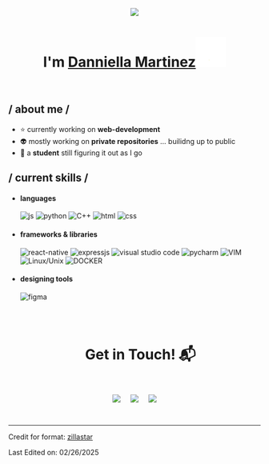 <p align="center">
  <img src="https://miro.medium.com/max/2048/1*OohqW5DGh9CQS4hLY5FXzA.png" height="230"/>
</p>

<h1 align="center">I'm <a href="https://github.com/danniemtz">Danniella Martinez<a><img src="https://github.com/Kathryn-Jie/Kathryn-Jie/blob/main/wave.gif" width="60px"/></h1>
<Br>


<h2> / about me /</h2>
  
- ⭐ currently working on **web-development**
- 👽 mostly working on **private repositories** ... builidng up to public
- 👾 a **student** still figuring it out as I go
  
<h2> / current skills / </h2>
  
- <h4> languages </h4>
  <img src = "https://img.shields.io/badge/JavaScript-323330?style=for-the-badge&logo=javascript&logoColor=F7DF1E" alt = "js" />
  <img src = "https://img.shields.io/badge/python-3670A0?style=for-the-badge&logo=python&logoColor=ffdd54" alt = "python"/>
   <img src = "https://img.shields.io/badge/-C++-blue?logo=cplusplus" alt = "C++"/>
  <img src = "https://img.shields.io/badge/HTML5-E34F26?style=for-the-badge&logo=html5&logoColor=white" alt = "html" />
  <img src = "https://img.shields.io/badge/CSS3-1572B6?style=for-the-badge&logo=css3&logoColor=white" alt = "css" />
  
- <h4> frameworks & libraries </h4>
  <img src = "https://img.shields.io/badge/react_native-%2320232a.svg?style=for-the-badge&logo=react&logoColor=%2361DAFB" alt = "react-native" />
  <img src = "https://img.shields.io/badge/express.js-%23404d59.svg?style=for-the-badge&logo=express&logoColor=%2361DAFB" alt = "expressjs" />
  <img src = "https://img.shields.io/badge/Visual%20Studio%20Code-007ACC?logo=visualstudiocode&logoColor=fff&style=plastic" alt = "visual studio code" />
  <img src = "https://img.shields.io/badge/PyCharm-000000?logo=PyCharm&logoColor=white" alt = "pycharm" />
  <img src = "https://shields.io/badge/-Vim-93f6ef?logo=vim" alt = "VIM" />
  <img src = "https://img.shields.io/badge/Linux-FCC624?style=for-the-badge&logo=linux&logoColor=black" alt = "Linux/Unix" />
    <img src = "https://img.shields.io/badge/Docker-2496ED?logo=docker&logoColor=white&style=for-the-badge" alt = "DOCKER"/>
  
- <h4> designing tools </h4>
  <img src = "https://img.shields.io/badge/figma-%23F24E1E.svg?style=for-the-badge&logo=figma&logoColor=white" alt = "figma" />
  
  </br></br>

  <h1 align="center">Get in Touch! 📬</h1>
<Br>
<p align="center">
<a href="https://www.linkedin.com/in/danniella-martinez-858844256" target="blank"><img align="center" src="https://img.shields.io/badge/Danniella-Martinez-0077B5?style=for-the-badge&logo=linkedin&logoColor=white" /></a> &nbsp;&nbsp;&nbsp;  <a href="mailto:danniellamartinez491@gmail.com" target="blank"><img align="center" src="https://img.shields.io/badge/danniellamartinez491@gmail.com-D14836?style=for-the-badge&logo=gmail&logoColor=white" /></a>    &nbsp;&nbsp;&nbsp;       <a href="https://www.github.com/danniemtz" target="blank"><img align="center" src="https://img.shields.io/badge/danniemtz-100000?style=for-the-badge&logo=github&logoColor=white" /></a>
</p>
  
<Br>

------
Credit for format: [zillastar](https://github.com/zillastar)

Last Edited on: 02/26/2025

